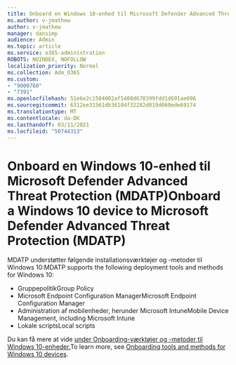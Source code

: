 ```yaml
---
title: Onboard en Windows 10-enhed til Microsoft Defender Advanced Threat Protection (MDATP)
ms.author: v-jmathew
author: v-jmathew
manager: dansimp
audience: Admin
ms.topic: article
ms.service: o365-administration
ROBOTS: NOINDEX, NOFOLLOW
localization_priority: Normal
ms.collection: Adm_O365
ms.custom:
- "9000760"
- "7391"
ms.openlocfilehash: 51e6e2c1504002af5408d678399fdd1d691ae096
ms.sourcegitcommit: 6312ee31561db36104f32282d019d069ede69174
ms.translationtype: MT
ms.contentlocale: da-DK
ms.lasthandoff: 03/11/2021
ms.locfileid: "50744313"
---
```

# <a name="onboard-a-windows-10-device-to-microsoft-defender-advanced-threat-protection-mdatp"></a><span data-ttu-id="d44a9-102">Onboard en Windows 10-enhed til Microsoft Defender Advanced Threat Protection (MDATP)</span><span class="sxs-lookup"><span data-stu-id="d44a9-102">Onboard a Windows 10 device to Microsoft Defender Advanced Threat Protection (MDATP)</span></span>

<span data-ttu-id="d44a9-103">MDATP understøtter følgende installationsværktøjer og -metoder til Windows 10:</span><span class="sxs-lookup"><span data-stu-id="d44a9-103">MDATP supports the following deployment tools and methods for Windows 10:</span></span>

- <span data-ttu-id="d44a9-104">Gruppepolitik</span><span class="sxs-lookup"><span data-stu-id="d44a9-104">Group Policy</span></span>
- <span data-ttu-id="d44a9-105">Microsoft Endpoint Configuration Manager</span><span class="sxs-lookup"><span data-stu-id="d44a9-105">Microsoft Endpoint Configuration Manager</span></span>
- <span data-ttu-id="d44a9-106">Administration af mobilenheder, herunder Microsoft Intune</span><span class="sxs-lookup"><span data-stu-id="d44a9-106">Mobile Device Management, including Microsoft Intune</span></span>
- <span data-ttu-id="d44a9-107">Lokale scripts</span><span class="sxs-lookup"><span data-stu-id="d44a9-107">Local scripts</span></span>

<span data-ttu-id="d44a9-108">Du kan få mere at vide [under Onboarding-værktøjer og -metoder til Windows 10-enheder.](https://go.microsoft.com/fwlink/?linkid=2143460)</span><span class="sxs-lookup"><span data-stu-id="d44a9-108">To learn more, see [Onboarding tools and methods for Windows 10 devices](https://go.microsoft.com/fwlink/?linkid=2143460).</span></span>
